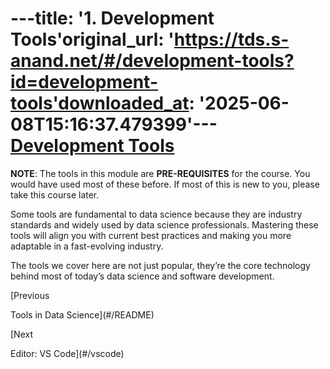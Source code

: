 ---title: '1. Development Tools'original_url: 'https://tds.s-anand.net/#/development-tools?id=development-tools'downloaded_at: '2025-06-08T15:16:37.479399'---[Development Tools](#/development-tools?id=development-tools)
=============================================================

**NOTE**: The tools in this module are **PRE-REQUISITES** for the course. You would have used most of these before. If most of this is new to you, please take this course later.

Some tools are fundamental to data science because they are industry standards and widely used by data science professionals. Mastering these tools will align you with current best practices and making you more adaptable in a fast-evolving industry.

The tools we cover here are not just popular, they’re the core technology behind most of today’s data science and software development.

[Previous

Tools in Data Science](#/README)

[Next

Editor: VS Code](#/vscode)